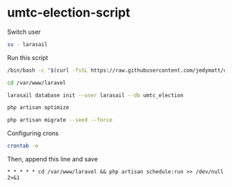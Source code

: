 # umtc-election-script

Switch user
```bash
su - larasail
```

Run this script

```bash
/bin/bash -c "$(curl -fsSL https://raw.githubusercontent.com/jedymatt/umtc-election-script/main/deploy.sh)"
```

```bash
cd /var/www/laravel

larasail database init --user larasail --db umtc_election

php artisan optimize

php artisan migrate --seed --force
```

Configuring crons

```bash
crontab -e
```
Then, append this line and save
```cron
* * * * * cd /var/www/laravel && php artisan schedule:run >> /dev/null 2>&1
```
